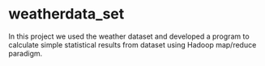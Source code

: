# weatherdata_set
In this project we used the weather dataset and developed a program to calculate simple statistical results from dataset using Hadoop map/reduce paradigm. 
